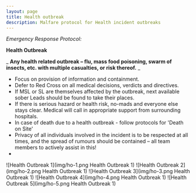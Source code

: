 ```yaml
---
layout: page
title: Health outbreak
description: Malfare protocol for Health incident outbreaks
---
```

_Emergency Response Protocol:_

**Health Outbreak**

_ **Any health related outbreak – flu, mass food poisoning, swarm of insects, etc. with multiple casualties, or risk thereof.** _

- Focus on provision of information and containment.
- Defer to Red Cross on all medical decisions, verdicts and directives.
- If MSL or SL are themselves affected by the outbreak, next available sober Leads should be found to take their places.
- If there is serious hazard or health risk, no-mads and everyone else stays clear. Medical will call in appropriate support from surrounding hospitals.
- In case of death due to a health outbreak - follow protocols for 'Death on Site'
- Privacy of all individuals involved in the incident is to be respected at all times, and the spread of rumours should be contained – all team members to actively assist in this!
- 

![Health Outbreak 1](img/ho-1.png Health Outbreak 1) 
![Health Outbreak 2](img/ho-2.png Health Outbreak 1) 
![Health Outbreak 3](img/ho-3.png Health Outbreak 1) 
![Health Outbreak 4](img/ho-4.png Health Outbreak 1) 
![Health Outbreak 5](img/ho-5.png Health Outbreak 1) 
­­­
